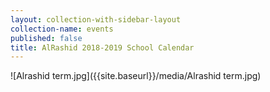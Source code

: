 ```yaml
---
layout: collection-with-sidebar-layout
collection-name: events
published: false
title: AlRashid 2018-2019 School Calendar
---
```

![Alrashid term.jpg]({{site.baseurl}}/media/Alrashid term.jpg)

